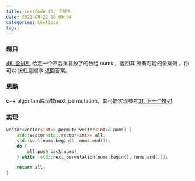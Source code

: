 ```yaml
---
title: LeetCode 46. 全排列
date: 2021-09-22 10:09:04
categories: LeetCode
tags:
---
```


### 题目
[46. 全排列](https://leetcode-cn.com/problems/permutations/)
给定一个不含重复数字的数组 nums ，返回其 所有可能的全排列 。你可以 按任意顺序 返回答案。
<!-- more -->

### 思路
c++ algorithm库函数next_permutation，其可能实现参考[31. 下一个排列](/posts/next-permutation/)

### 实现
``` cpp
vector<vector<int>> permute(vector<int>& nums) {
    std::vector<std::vector<int>> all;
    std::sort(nums.begin(), nums.end());
    do {
        all.push_back(nums);
    } while (std::next_permutation(nums.begin(), nums.end()));

    return all;
}
```
